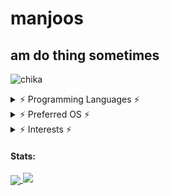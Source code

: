 # manjoos

## am do thing sometimes

![chika](https://media1.tenor.com/images/8fd57274c414726ae2179a8340bd100c/tenor.gif)
<details>
<summary>⚡ Programming Languages ⚡</summary>
<br>
<img align="right" alt="C++" src="https://img.shields.io/badge/c++%20-%2300599C.svg?&style=for-the-badge&logo=c%2B%2B&ogoColor=white"/>
  
<img align="right" alt="Python" src="https://img.shields.io/badge/python%20-%2314354C.svg?&style=for-the-badge&logo=python&logoColor=white"/>

<img align="right" alt="Go" src="https://img.shields.io/badge/go-%2300ADD8.svg?&style=for-the-badge&logo=go&logoColor=white"/>

<img align="right" alt="C" src="https://img.shields.io/badge/c%20-%2300599C.svg?&style=for-the-badge&logo=c&logoColor=white"/>

</details>

<details>
<summary> ⚡ Preferred OS ⚡ </summary>
<br>
<img align="center" src="https://img.shields.io/badge/Manjaro%20-grey?style=for-the-badge&logo=Manjaro&logoColor=orange&labelColor=54487A">
</details>

<details>
<summary>⚡ Interests ⚡</summary>
<br>
<b>
  
Exploit Development
  
Reverse Engineering

Computer Science

Malware Development
</b>
</details>

#### Stats:
<a href="https://github.com/0xmanjoos">
  <img align="center" src="https://github-readme-stats.vercel.app/api/top-langs/?username=0xmanjoos&title_color=ffffff&text_color=c9cacc&icon_color=2bbc8a&bg_color=1d1f21">
</a>
<img src="https://github-readme-stats.vercel.app/api?username=0xmanjoos&show_icons=true&line_height=27&count_private=true&title_color=ffffff&text_color=c9cacc&icon_color=2bbc8a&bg_color=1d1f21"> 

